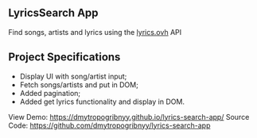 ## LyricsSearch App

Find songs, artists and lyrics using the [lyrics.ovh](https://lyrics.ovh) API

## Project Specifications

- Display UI with song/artist input;
- Fetch songs/artists and put in DOM;
- Added pagination;
- Added get lyrics functionality and display in DOM.

View Demo: https://dmytropogribnyy.github.io/lyrics-search-app/
Source Code: https://github.com/dmytropogribnyy/lyrics-search-app
